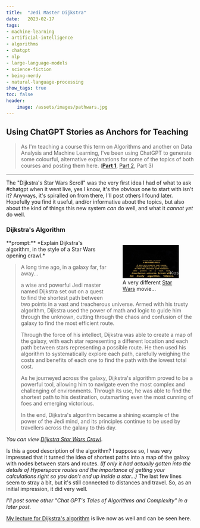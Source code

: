 ```yaml
---
title:	"Jedi Master Dijkstra"
date:	2023-02-17
tags: 
- machine-learning
- artificial-intelligence
- algorithms
- chatgpt
- nlp
- large-language-models
- science-fiction
- being-nerdy
- natural-language-processing
show_tags: true
toc: false
header:
    image: /assets/images/pathwars.jpg
---
```




## Using ChatGPT Stories as Anchors for Teaching

> As I'm teaching a course this term on Algorithms and another on Data Analysis and Machine Learning, I've been using ChatGPT to generate some colourful, alternative explanations for some of the topics of both courses and posting them here. (**[Part 1](/Jedi-Master-Dijkstra/)**, [Part 2](2023-02-18-PathWarsBonus-The-End-Credits.md), Part 3)

---

The "Dijkstra's Star Wars Scroll" was the very first idea I had of what to ask #chatgpt when it went live, yes I know, it's the *obvious* one to start with isn't it? Anyways, it's spiralled on from there, I'll post others I found later. Hopefully you find it useful, and/or informative about the topics, but also about the kind of things this new system *can* do well, and what it *cannot yet* do well.



### Dijkstra's Algorithm
<figure style="float: right;  width: 30%; ">
  	<img src="/assets/images/pathwars_crawl.jpg" alt="Image of a playful generated explanation of Dijkstra's algorithm in the style Star Wars opening text crawl." />
<figcaption>A very different <a href="https://starwarsintrocreator.kassellabs.io/#!/ENOHVrqsjFhlz3JNNVm7">Star Wars</a>  movie...</figcaption>
</figure>
**prompt:** *Explain Dijkstra's algorithm, in the style of a Star Wars opening crawl.*

>
> A long time ago, in a galaxy far, far away...
>
> a wise and powerful Jedi master named Dijkstra set out on a quest to find the shortest path between two points in a vast and treacherous universe. Armed with his trusty algorithm, Dijkstra used the power of math and logic to guide him through the unknown, cutting through the chaos and confusion of the galaxy to find the most efficient route.
>
> Through the force of his intellect, Dijkstra was able to create a map of the galaxy, with each star representing a different location and each path between stars representing a possible route. He then used his algorithm to systematically explore each path, carefully weighing the costs and benefits of each one to find the path with the lowest total cost.
>
> As he journeyed across the galaxy, Dijkstra's algorithm proved to be a powerful tool, allowing him to navigate even the most complex and challenging of environments. Through its use, he was able to find the shortest path to his destination, outsmarting even the most cunning of foes and emerging victorious.
>
> In the end, Dijkstra's algorithm became a shining example of the power of the Jedi mind, and its principles continue to be used by travellers across the galaxy to this day.
>

*You can view [Dijkstra Star Wars Crawl](
https://starwarsintrocreator.kassellabs.io/#!/ENOHVrqsjFhlz3JNNVm7)*.

Is this a good description of the algorithm? I suppose so, I was very impressed that it turned the idea of shortest paths into a map of the galaxy with nodes between stars and routes. *(If only it had actually gotten into the details of Hyperspace routes and the importance of getting your calculations right so you don't end up inside a star...)* The last few lines seem to stray a bit, but it's still connected to distances and travel. So, as an initial impression, it did very well.



*I'll post some other "Chat GPT's Tales of Algorithms and Complexity" in a later post.*



[My lecture for Dijkstra's algorithm](https://youtu.be/lkcYfF31vlc) is live now as well and can be seen here.
